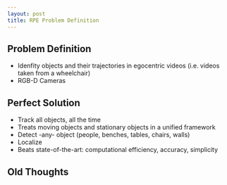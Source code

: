 ```yaml
---
layout: post
title: RPE Problem Definition
---
```


## Problem Definition

- Idenfity objects and their trajectories in egocentric videos (i.e. videos
  taken from a wheelchair)
- RGB-D Cameras

## Perfect Solution
- Track all objects, all the time
- Treats moving objects and stationary objects in a unified framework
- Detect -any- object (people, benches, tables, chairs, walls)
- Localize
- Beats state-of-the-art: computational efficiency, accuracy, simplicity

## Old Thoughts